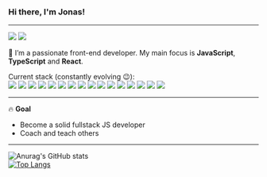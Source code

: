 ### Hi there, I'm Jonas!

<hr>

[<img src="https://img.shields.io/static/v1?logo=gmail&label&color=EA4335&message=Jonas Bne&logoColor=white&logoWidth=20">](mailto:JonasBne@gmail.com)
[<img src="https://img.shields.io/static/v1?logo=linkedin&label&color=0A66C2&message=Jonas Bne&logoColor=white&logoWidth=20">](https://www.linkedin.com/in/jonas-boone-09bb41121/)

👋 I’m a passionate front-end developer. My main focus is **JavaScript**, **TypeScript** and **React**.
<br/>

Current stack (constantly evolving 😉):
<br/>
<img src="https://img.shields.io/static/v1?logo=javascript&label&color=F7DF1E&message=JavaScript&logoColor=black&logoWidth=20">
<img src="https://img.shields.io/static/v1?logo=react&label&color=61DAFB&message=React&logoColor=black&logoWidth=20">
<img src="https://img.shields.io/static/v1?logo=sass&label&color=CC6699&message=SCSS&logoColor=white&logoWidth=20">
<img src="https://img.shields.io/static/v1?logo=css3&label&color=1572B6&message=CSS&logoColor=white&logoWidth=20">
<img src="https://img.shields.io/static/v1?logo=html5&label&color=E34F26&message=HTML&logoColor=white&logoWidth=20">
<img src="https://img.shields.io/static/v1?logo=material-ui&label&color=0081CB&message=Material-UI&logoColor=white&logoWidth=20">
<img src="https://img.shields.io/static/v1?logo=styled-components&label&color=DB7093&message=styled-components&logoColor=white&logoWidth=20">
<img src="https://img.shields.io/static/v1?logo=git&label&color=F05032&message=Git&logoColor=white&logoWidth=20">
<img src="https://img.shields.io/static/v1?logo=npm&label&color=CB3837&message=npm&logoColor=white&logoWidth=20">
<img src="https://img.shields.io/static/v1?logo=yarn&label&color=2C8EBB&message=yarn&logoColor=white&logoWidth=20">
<img src="https://img.shields.io/static/v1?logo=prettier&label&color=F7B93E&message=Prettier&logoColor=white&logoWidth=20">
<img src="https://img.shields.io/static/v1?logo=eslint&label&color=4B32C3&message=ESlint&logoColor=white&logoWidth=20">
<img src="https://img.shields.io/static/v1?logo=testing-library&label&color=E33332&message=Testing Library&logoColor=white&logoWidth=20">
<img src="https://img.shields.io/static/v1?logo=netlify&label&color=00C7B7&message=Netlify&logoColor=white&logoWidth=20">
<img src="https://img.shields.io/static/v1?logo=github&label&color=181717&message=GitHub&logoColor=white&logoWidth=20">
<img src="https://img.shields.io/static/v1?logo=figma&label&color=F24E1E&message=Figma&logoColor=white&logoWidth=20">
<hr>

🔥 **Goal**
- Become a solid fullstack JS developer
- Coach and teach others 

<hr>

![Anurag's GitHub stats](https://github-readme-stats.vercel.app/api?username=JonasBne&show_icons=true)
<br/>
[![Top Langs](https://github-readme-stats.vercel.app/api/top-langs/?username=sebavuye&layout=compact)](https://github.com/anuraghazra/github-readme-stats)

